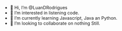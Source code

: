 - 👋 Hi, I’m @LuanDRodrigues
- 👀 I’m interested in listening code.
- 🌱 I’m currently learning Javascript, Java an Python.
- 💞️ I’m looking to collaborate on nothing Still.

<!---
LuanDRodrigues/LuanDRodrigues is a ✨ special ✨ repository because its `README.md` (this file) appears on your GitHub profile.
You can click the Preview link to take a look at your changes.
--->
